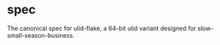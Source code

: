 # spec
The canonical spec for ulid-flake, a 64-bit ulid variant designed for slow-small-season-business.
